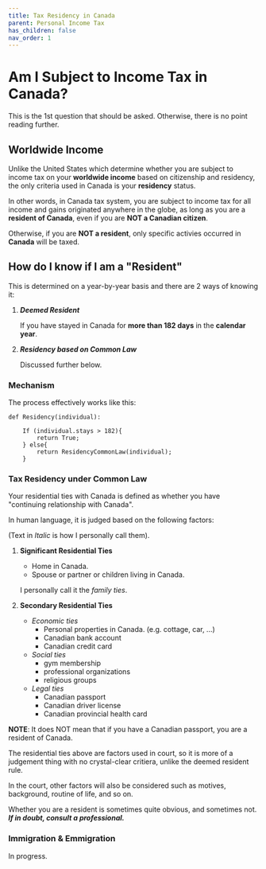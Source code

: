 ```yaml
---
title: Tax Residency in Canada
parent: Personal Income Tax
has_children: false
nav_order: 1
---
```


# Am I Subject to Income Tax in Canada?

This is the 1st question that should be asked. Otherwise, there is no point reading further.

## Worldwide Income

Unlike the United States which determine whether you are subject to income tax on your **worldwide income** based on citizenship and residency, the only criteria used in Canada is your **residency** status.

In other words, in Canada tax system, you are subject to income tax for all income and gains originated anywhere in the globe, as long as you are a **resident of Canada**, even if you are **NOT a Canadian citizen**.

Otherwise, if you are **NOT a resident**, only specific activies occurred in **Canada** will be taxed.

## How do I know if I am a "Resident"

This is determined on a year-by-year basis and there are 2 ways of knowing it:

1. ***Deemed Resident***

    If you have stayed in Canada for **more than 182 days** in the **calendar year**.

2. ***Residency based on Common Law***

    Discussed further below.

### Mechanism
The process effectively works like this:

```
def Residency(individual):

    If (individual.stays > 182){
        return True;
    } else{
        return ResidencyCommonLaw(individual);
    }

```

### **Tax Residency under Common Law**

Your residential ties with Canada is defined as whether you have "continuing relationship with Canada".

In human language, it is judged based on the following factors:

(Text in *Italic* is how I personally call them).

1. **Significant Residential Ties**

    - Home in Canada.
    - Spouse or partner or children living in Canada.

    I personally call it the *family ties*.

2. **Secondary Residential Ties**

    - *Economic ties*
        - Personal properties in Canada. (e.g. cottage, car, ...)
        - Canadian bank account
        - Canadian credit card
    - *Social ties*
        - gym membership
        - professional organizations
        - religious groups
    - *Legal ties*
        - Canadian passport
        - Canadian driver license
        - Canadian provincial health card

**NOTE**: It does NOT mean that if you have a Canadian passport, you are a resident of Canada.

The residential ties above are factors used in court, so it is more of a judgement thing with no crystal-clear critiera, unlike the deemed resident rule.

In the court, other factors will also be considered such as motives, background, routine of life, and so on. 

Whether you are a resident is sometimes quite obvious, and sometimes not. ***If in doubt, consult a professional.***

### **Immigration & Emmigration**

In progress.
